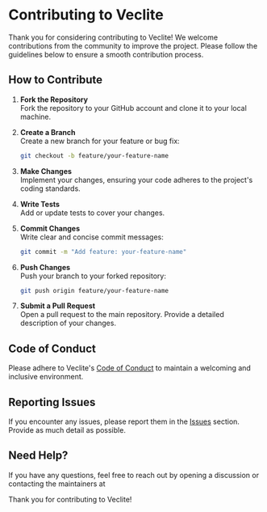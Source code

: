 # Contributing to Veclite

Thank you for considering contributing to Veclite! We welcome contributions from the community to improve the project. Please follow the guidelines below to ensure a smooth contribution process.

## How to Contribute

1. **Fork the Repository**  
    Fork the repository to your GitHub account and clone it to your local machine.

2. **Create a Branch**  
    Create a new branch for your feature or bug fix:
    ```bash
    git checkout -b feature/your-feature-name
    ```

3. **Make Changes**  
    Implement your changes, ensuring your code adheres to the project's coding standards.

4. **Write Tests**  
    Add or update tests to cover your changes.

5. **Commit Changes**  
    Write clear and concise commit messages:
    ```bash
    git commit -m "Add feature: your-feature-name"
    ```

6. **Push Changes**  
    Push your branch to your forked repository:
    ```bash
    git push origin feature/your-feature-name
    ```

7. **Submit a Pull Request**  
    Open a pull request to the main repository. Provide a detailed description of your changes.

## Code of Conduct

Please adhere to Veclite's [Code of Conduct](CODE_OF_CONDUCT.md) to maintain a welcoming and inclusive environment.

## Reporting Issues

If you encounter any issues, please report them in the [Issues](https://github.com/Pjdur/Veclite/issues) section. Provide as much detail as possible.

## Need Help?

If you have any questions, feel free to reach out by opening a discussion or contacting the maintainers at 

Thank you for contributing to Veclite!